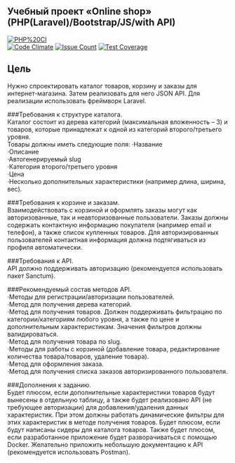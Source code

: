 ## Учебный проект «Online shop» (PHP(Laravel)/Bootstrap/JS/with API)

[![PHP%20CI](https://github.com/MT-cod/php-project-online-store-with-api/workflows/PHP%20CI/badge.svg)](https://github.com/MT-cod/php-project-online-store-with-api/actions)
<br>
[![Code Climate](https://codeclimate.com/github/MT-cod/php-project-online-store-with-api/badges/gpa.svg)](https://codeclimate.com/github/MT-cod/php-project-online-store-with-api)
[![Issue Count](https://codeclimate.com/github/MT-cod/php-project-online-store-with-api/badges/issue_count.svg)](https://codeclimate.com/github/MT-cod/php-project-online-store-with-api/issues)
[![Test Coverage](https://codeclimate.com/github/MT-cod/php-project-online-store-with-api/badges/coverage.svg)](https://codeclimate.com/github/MT-cod/php-project-online-store-with-api/coverage)

<h2>Цель</h2>

Нужно спроектировать каталог товаров, корзину и заказы для интернет-магазина. Затем реализовать для него JSON API. Для реализации использовать фреймворк Laravel.

###Требования к структуре каталога.<br>
Каталог состоит из дерева категорий (максимальная вложенность – 3) и товаров, которые принадлежат к одной из категорий второго/третьего уровня.<br>
Товары должны иметь следующие поля:
·Название<br>
·Описание<br>
·Автогенерируемый slug<br>
·Категория второго/третьего уровня<br>
·Цена<br>
·Несколько дополнительных характеристики (например длина, ширина, вес).

###Требования к корзине и заказам.<br>
Взаимодействовать с корзиной и оформлять заказы могут как авторизованные, так и неавторизованные пользователи. Заказы должны содержать контактную информацию покупателя (например email и телефон), а также список купленных товаров. Для авторизированных пользователей контактная информация должна подтягиваться из профиля автоматически.

###Требования к API.<br>
API должно поддерживать авторизацию (рекомендуется использовать пакет Sanctum).

###Рекомендуемый состав методов API.<br>
·Методы для регистрации/авторизации пользователей.<br>
·Метод для получения дерева категорий.<br>
·Метод для получения товаров. Должен поддерживать фильтрацию по категории/категориям любого уровня, а также по цене и дополнительным характеристикам. Значения фильтров должны валидироваться.<br>
·Метод для получения товара по slug.<br>
·Методы для работы с корзиной (добавление товара, редактирование количества товара/товаров, удаление товара).<br>
·Метод для оформления заказа.<br>
·Метод для получения списка заказов авторизированного пользователя.


###Дополнения к заданию.<br>
Будет плюсом, если дополнительные характеристики товаров будут вынесены в отдельную таблицу, а также будет реализовано API (не требующее авторизации) для добавления/удаления данных характеристик. При этом должны работать динамические фильтры для этих характеристик в методе получения товаров.
Будет плюсом, если будут написаны сидеры для каталога товаров.
Также будет плюсом, если разработанное приложение будет разворачиваться с помощью Docker.
Желательно приложить небольшую документацию к API (рекомендуется использовать Postman).

